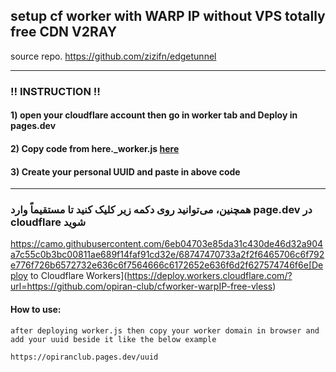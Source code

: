 ## setup cf worker with WARP IP without VPS totally free CDN V2RAY
  
  source repo. https://github.com/zizifn/edgetunnel
  
---------------------------------------------------------------------------------------------------------------------------------------

###  ‼️ INSTRUCTION ‼️

#### 1) open your cloudflare account then go in worker tab and Deploy in pages.dev

#### 2) Copy code from here._worker.js [here](https://github.com/opiran-club/cfworker-warpIP-free-vless/blob/main/worker-vless.js)

#### 3) Create your personal UUID and paste in above code

---------------------------------------------------------------------------------------------------------------------------------------

### همچنین، می‌توانید روی دکمه زیر کلیک کنید تا مستقیماً وارد  page.dev در cloudflare شوید

https://camo.githubusercontent.com/6eb04703e85da31c430de46d32a904a7c55c0b3bc00811ae689f14faf91cd32e/68747470733a2f2f6465706c6f792e776f726b6572732e636c6f7564666c6172652e636f6d2f627574746f6e[Deploy to Cloudflare Workers](https://deploy.workers.cloudflare.com/?url=https://github.com/opiran-club/cfworker-warpIP-free-vless)



#### How to use:
```
after deploying worker.js then copy your worker domain in browser and add your uuid beside it like the below example
```
```
https://opiranclub.pages.dev/uuid
```
